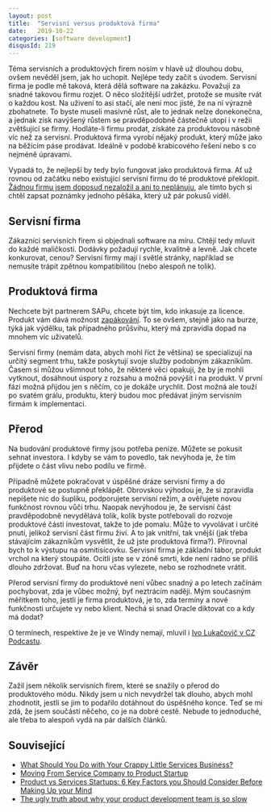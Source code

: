 ```yaml
---
layout: post
title:  "Servisní versus produktová firma"
date:   2019-10-22
categories: [software development]
disqusId: 219
---
```

Téma servisních a produktových firem nosím v hlavě už dlouhou dobu, ovšem nevěděl jsem, jak ho uchopit. Nejlépe tedy začít s úvodem. Servisní firma je podle mě taková, která dělá software na zakázku. Považuji za snadné takovou firmu rozjet. O něco složitější udržet, protože se musíte rvát o každou kost. Na uživení to asi stačí, ale není moc jisté, že na ní výrazně zbohatnete. To byste museli masivně růst, ale to jednak nelze donekonečna, a jednak zisk navýšený růstem se pravděpodobně částečně utopí i v režii zvětšující se firmy. Hodláte-li firmu prodat, získáte za produktovou násobně víc než za servisní. Produktová firma vyrobí nějaký produkt, který může jako na běžícím páse prodávat. Ideálně v podobě krabicového řešení nebo s co nejméně úpravami.

<!--more-->

Vypadá to, že nejlepší by tedy bylo fungovat jako produktová firma. Ať už rovnou od začátku nebo existující servisní firmu do té produktové překlopit. [Žádnou firmu jsem doposud nezaložil a ani to neplánuju](https://blog.zvestov.cz/software%20development/2016/04/05/zlata-horecka-v-it), ale tímto bych si chtěl zapsat poznámky jednoho pěšáka, který už pár pokusů viděl.

## Servisní firma

Zákazníci servisních firem si objednali software na míru. Chtějí tedy mluvit do každé maličkosti. Dodávky požadují rychle, kvalitně a levně. Jak chcete konkurovat, cenou? Servisní firmy mají i světlé stránky, například se nemusíte trápit zpětnou kompatibilitou (nebo alespoň ne tolik).

## Produktová firma

Nechcete být partnerem SAPu, chcete být tím, kdo inkasuje za licence. Produkt vám dává možnost [zapákování](https://cs.wikipedia.org/wiki/Finan%C4%8Dn%C3%AD_p%C3%A1kov%C3%BD_efekt). To se ovšem, stejně jako na burze, týká jak výdělku, tak případného průšvihu, který má zpravidla dopad na mnohem víc uživatelů.

Servisní firmy (nemám data, abych mohl říct že většina) se specializují na určitý segment trhu, takže poskytují svoje služby podobným zákazníkům. Časem si můžou všimnout toho, že některé věci opakují, že by je mohli vytknout, dosáhnout úspory z rozsahu a možná povýšit i na produkt. V první fázi možná přijdou jen s něčím, co je dokáže urychlit. Dost možná ale touží po svatém grálu, produktu, který budou moc předávat jiným servisním firmám k implementaci.

## Přerod

Na budování produktové firmy jsou potřeba peníze. Můžete se pokusit sehnat investora. I kdyby se vám to povedlo, tak nevýhoda je, že tím přijdete o část vlivu nebo podílu ve firmě.

Případně můžete pokračovat v úspěšné dráze servisní firmy a do produktové se postupně překlápět. Obrovskou výhodou je, že si zpravidla nepíšete nic do šuplíku, podporujete servisní režim, a ověřujete novou funkčnost rovnou vůči trhu. Naopak nevýhodou je, že servisní část pravděpodobně nevydělává tolik, kolik byste potřebovali do rozvoje produktové části investovat, takže to jde pomalu. Může to vyvolávat i určité pnutí, jelikož servisní část firmu živí. A to jak vnitřní, tak vnější (jak třeba stávajícím zákazníkům vysvětlit, že už jste produktová firma?). Přirovnal bych to k výstupu na osmitisícovku. Servisní firma je základní tábor, produkt vrchol na který stoupáte. Ocitli jste se v zóně smrti, kde není radno se příliš dlouho zdržovat. Buď na horu včas vylezete, nebo se rozhodnete vrátit.

Přerod servisní firmy do produktové není vůbec snadný a po letech začínám pochybovat, zda je vůbec možný, byť neztrácím naději. Mým současným měřítkem toho, jestli je firma produktová, je to, zda termíny a nové funkčnosti určujete vy nebo klient. Nechá si snad Oracle diktovat co a kdy má dodat? 

O termínech, respektive že je ve Windy nemají, mluvil i [Ivo Lukačovič v CZ Podcastu](https://soundcloud.com/czpodcast-1/cz-podcast-217-ivo-lukacovic).

## Závěr

Zažil jsem několik servisních firem, které se snažily o přerod do produktového módu. Nikdy jsem u nich nevydržel tak dlouho, abych mohl zhodnotit, jestli se jim to podařilo dotáhnout do úspěšného konce. Teď se mi zdá, že jsem součástí něčeho, co je na dobré cestě. Nebude to jednoduché, ale třeba to alespoň vydá na pár dalších článků. 

## Související

- [What Should You Do with Your Crappy Little Services Business?](https://bothsidesofthetable.com/what-should-you-do-with-your-crappy-little-services-business-e8a911d63e44)
- [Moving From Service Company to Product Startup](https://birch.co/post/13111353105/moving-from-service-company-to-product-startup)
- [Product vs Services Startups: 6 Key Factors you Should Consider Before Making Up your Mind](https://nomorestartupmyths.com/product-based-vs-service-oriented-startups/)
- [The ugly truth about why your product development team is so slow](https://medium.com/hackernoon/the-ugly-truth-about-why-your-product-development-team-is-so-slow-4cc9f4ace83c)
